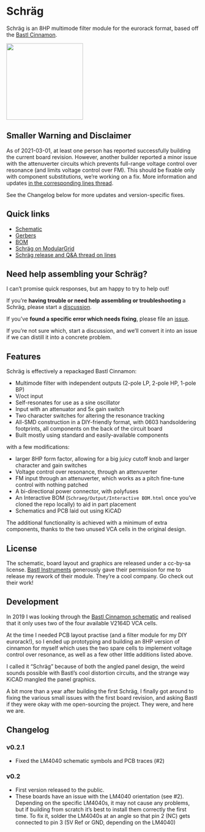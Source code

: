 # Schräg

Schräg is an 8HP multimode filter module for the eurorack format, based off the [Bastl Cinnamon](https://bastl-instruments.com/eurorack/modules/cinnamon).

<img src="img/Schraeg-finished.jpeg" alt="" width="200" />

## Smaller Warning and Disclaimer

As of 2021-03-01, at least one person has reported successfully building the current board revision. However, another builder reported a minor issue with the attenuverter circuits which prevents full-range voltage control over resonance (and limits voltage control over FM). This should be fixable only with component substitutions, we’re working on a fix. More information and updates [in the corresponding lines thread](https://llllllll.co/t/diy-module-release-schrag-bastl-cinnamon-rework/40590).

See the Changelog below for more updates and version-specific fixes.

## Quick links

* [Schematic](Schraeg/Schraeg.pdf)
* [Gerbers](Schraeg/output)
* [BOM](Schraeg/Schraeg%20BOM.csv)
* [Schräg on ModularGrid](https://www.modulargrid.net/e/other-unknown-schraeg)
* [Schräg release and Q&A thread on lines](https://llllllll.co/t/diy-module-release-schrag-bastl-cinnamon-rework/40590)

## Need help assembling your Schräg?

I can’t promise quick responses, but am happy to try to help out!

If you’re **having trouble or need help assembling or troubleshooting** a Schräg, please start a [discussion](https://github.com/barnabywalters/Schraeg/discussions/new).

If you’ve **found a specific error which needs fixing**, please file an [issue](https://github.com/barnabywalters/Schraeg/issues/new).

If you’re not sure which, start a discussion, and we’ll convert it into an issue if we can distill it into a concrete problem.

## Features

Schräg is effectively a repackaged Bastl Cinnamon:

* Multimode filter with independent outputs (2-pole LP, 2-pole HP, 1-pole BP)
* V/oct input
* Self-resonates for use as a sine oscillator
* Input with an attenuator and 5x gain switch
* Two character switches for altering the resonance tracking
* All-SMD construction in a DIY-friendly format, with 0603 handsoldering footprints, all components on the back of the circuit board
* Built mostly using standard and easily-available components

with a few modifications:

* larger 8HP form factor, allowing for a big juicy cutoff knob and larger character and gain switches
* Voltage control over resonance, through an attenuverter
* FM input through an attenuverter, which works as a pitch fine-tune control with nothing patched
* A bi-directional power connector, with polyfuses
* An Interactive BOM (`Schraeg/Output/Interactive BOM.html` once you’ve cloned the repo locally) to aid in part placement
* Schematics and PCB laid out using KiCAD

The additional functionality is achieved with a minimum of extra components, thanks to the two unused VCA cells in the original design.

## License

The schematic, board layout and graphics are released under a cc-by-sa license. [Bastl Instruments](https://bastl-instruments.com/) generously gave their permission for me to release my rework of their module. They’re a cool company. Go check out their work!

## Development

In 2019 I was looking through the [Bastl Cinnamon schematic](https://github.com/bastl-instruments/bastlSchematics/blob/master/CINNAMON_V1.2.pdf) and realised that it only uses two of the four available V2164D VCA cells.

At the time I needed PCB layout practise (and a filter module for my DIY eurorack!), so I ended up prototyping and building an 8HP version of cinnamon for myself which uses the two spare cells to implement voltage control over resonance, as well as a few other little additions listed above.

I called it “Schräg” because of both the angled panel design, the weird sounds possible with Bastl’s cool distortion circuits, and the strange way KiCAD mangled the panel graphics.

A bit more than a year after building the first Schräg, I finally got around to fixing the various small issues with the first board revision, and asking Bastl if they were okay with me open-sourcing the project. They were, and here we are.

## Changelog

### v0.2.1

* Fixed the LM4040 schematic symbols and PCB traces (#2)

### v0.2

* First version released to the public.
* These boards have an issue with the LM4040 orientation (see #2). Depending on the specific LM4040s, it may not cause any problems, but if building from scratch it’s best to install them correctly the first time. To fix it, solder the LM4040s at an angle so that pin 2 (NC) gets connected to pin 3 (5V Ref or GND, depending on the LM4040)
